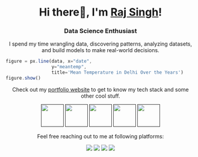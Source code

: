 <h1 align="center">Hi there👋, I'm <a href="">Raj Singh</a>!</h1>
<h3 align="center">Data Science Enthusiast</h3>
<p align="center">I spend my time wrangling data, discovering patterns, analyzing datasets, and build models to make real-world decisions.</p>

```js
figure = px.line(data, x="date", 
                 y="meantemp", 
                 title='Mean Temperature in Delhi Over the Years')
figure.show()
```

<p align="center">Check out my <a href="">portfolio website</a> to get to know my tech stack and some other cool stuff.</p>
<p align="center">
  <a href=""><img src="https://user-images.githubusercontent.com/30869493/134504434-590236f3-d00b-4fb4-9454-baff8497beeb.png" height="60px"></a>
  <a href=""><img src="https://user-images.githubusercontent.com/30869493/134504475-3893a5e1-2922-4243-a86a-baf17ac61400.png" height="60px"></a>
  <a href=""><img src="https://user-images.githubusercontent.com/30869493/141280079-58814cbd-0ec9-4d84-a80e-b572a3c895b9.png" height="60px"></a>
  <a href=""><img src="https://user-images.githubusercontent.com/30869493/194870619-f01c3f8f-9780-46a9-ab74-af66005cb137.svg" height="60px"></a>
  <a href=""><img src="https://user-images.githubusercontent.com/30869493/197983335-5b4b4743-31b1-4c5d-a034-aa76cec146ed.png" height="60px"></a>
</p>

<p align="center">Feel free reaching out to me at following platforms:</p>

<p align="center">
  <a href="https://www.linkedin.com/in/rajsinghdatascience/"><img src="https://img.shields.io/badge/LinkedIn-0077B5?style=for-the-badge&logo=linkedin&logoColor=white"></a> 
  <a href="https://www.instagram.com/"><img src="https://img.shields.io/badge/Instagram-E4405F?style=for-the-badge&logo=instagram&logoColor=white"></a> 
  <a href="https://twitter.com/"><img src="https://img.shields.io/badge/Twitter-1DA1F2?style=for-the-badge&logo=twitter&logoColor=white"></a>
  <a href="mailto:rajwithindia@gmail.com"><img src="https://img.shields.io/badge/mail-EA4335?style=for-the-badge&logo=gmail&logoColor=white"></a>
</p>
